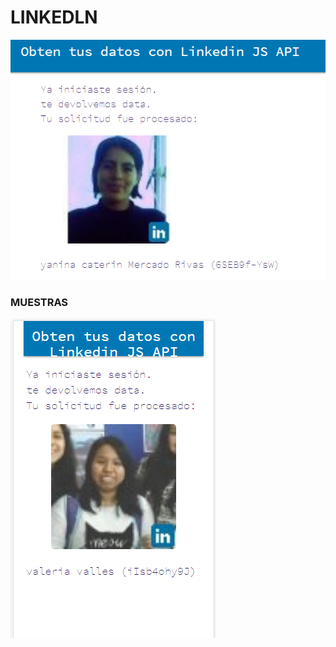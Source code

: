 # LINKEDLN 
![img-readme](public/assets/images/linkedin.png)

### MUESTRAS
![img-readme](public/assets/images/linkedin2.png)

